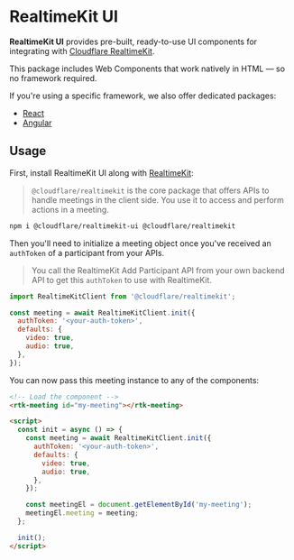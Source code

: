 # RealtimeKit UI

**RealtimeKit UI** provides pre-built, ready-to-use UI components for integrating with [Cloudflare RealtimeKit](https://npmjs.com/package/@cloudflare/realtimekit).

This package includes Web Components that work natively in HTML — so no framework required.

If you're using a specific framework, we also offer dedicated packages:

- [React](https://npmjs.com/package/@cloudflare/realtimekit-react-ui)
- [Angular](https://npmjs.com/package/@cloudflare/realtimekit-angular-ui)

## Usage

First, install RealtimeKit UI along with [RealtimeKit](https://npmjs.com/package/@cloudflare/realtimekit):

> `@cloudflare/realtimekit` is the core package that offers APIs to handle meetings in the client side.
> You use it to access and perform actions in a meeting.

```sh
npm i @cloudflare/realtimekit-ui @cloudflare/realtimekit
```

Then you'll need to initialize a meeting object once you've received an `authToken` of a participant from your APIs.

> You call the RealtimeKit Add Participant API from your own backend API to get this `authToken`
> to use with RealtimeKit.

```js
import RealtimeKitClient from '@cloudflare/realtimekit';

const meeting = await RealtimeKitClient.init({
  authToken: '<your-auth-token>',
  defaults: {
    video: true,
    audio: true,
  },
});
```

You can now pass this meeting instance to any of the components:

```html
<!-- Load the component -->
<rtk-meeting id="my-meeting"></rtk-meeting>

<script>
  const init = async () => {
    const meeting = await RealtimeKitClient.init({
      authToken: '<your-auth-token>',
      defaults: {
        video: true,
        audio: true,
      },
    });

    const meetingEl = document.getElementById('my-meeting');
    meetingEl.meeting = meeting;
  };

  init();
</script>
```
